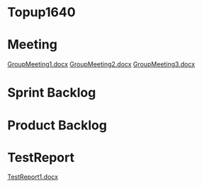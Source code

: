 # Topup1640
# Meeting

[GroupMeeting1.docx](https://github.com/hoangkhanhson2000/Topup1640/files/6175558/GroupMeeting1.docx)
[GroupMeeting2.docx](https://github.com/hoangkhanhson2000/Topup1640/files/6175556/GroupMeeting2.docx)
[GroupMeeting3.docx](https://github.com/hoangkhanhson2000/Topup1640/files/6175555/GroupMeeting3.docx)

# Sprint Backlog
# Product Backlog
# TestReport
[TestReport1.docx](https://github.com/hoangkhanhson2000/Topup1640/files/6175912/TestReport1.docx)



